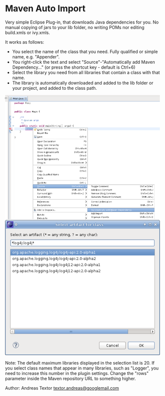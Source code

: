 Maven Auto Import
=================

Very simple Eclipse Plug-in, that downloads Java dependencies for you. No manual copying of jars to your lib folder, no writing POMs nor editing build.xmls or ivy.xmls.

It works as follows:
 * You select the name of the class that you need. Fully qualified or simple name, e.g. "Appender".
 * You right-click the text and select "Source"-"Automatically add Maven Dependency..." (or press the shortcut key - default is Ctrl+6)
 * Select the library you need from all libraries that contain a class with that name.
 * The library is automatically downloaded and added to the lib folder or your project, and added to the class path.

![Screenshot](https://github.com/atextor/mvnautoimport/raw/master/1.png)
![Screenshot](https://github.com/atextor/mvnautoimport/raw/master/2.png)

Note: The default maximum libraries displayed in the selection list is 20. If you select class names that appear in many libraries, such as "Logger", you need to increase this number in the plugin settings. Change the "rows" parameter
inside the Maven repository URL to something higher.

Author: Andreas Textor <textor.andreas@googlemail.com>
